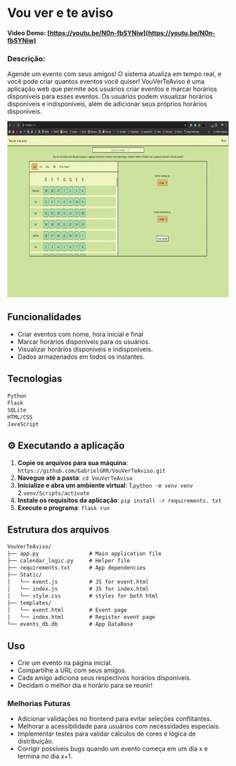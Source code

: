# Vou ver e te aviso
#### Video Demo: [https://youtu.be/N0n-fbSYNiw](https://youtu.be/N0n-fbSYNiw)
### Descrição:
Agende um evento com seus amigos! O sistema atualiza em tempo real, e você pode criar quantos eventos você quiser! VouVerTeAviso é uma aplicação web que permite aos usuários criar eventos e marcar horários disponíveis para esses eventos. Os usuários podem visualizar horários disponíveis e indisponíveis, além de adicionar seus próprios horários disponíveis.

<img src="./Anotações/demo.gif" widht=800 height=400>

## Funcionalidades
 - Criar eventos com nome, hora inicial e final
 - Marcar horários disponíveis para os usuários.
 - Visualizar horários disponíveis e indisponíveis.
 - Dados armazenados em todos os instantes.

## Tecnologias

```
Python
Flask
SQLite
HTML/CSS
JavaScript
```

## ⚙ Executando a aplicação
1. **Copie os arquivos para sua máquina**: `https://github.com/GabrielGRR/VouVerTeAviso.git`
2. **Navegue até a pasta**: `cd VouVerTeAviso`
3. **Inicialize e abra um ambiente virtual**: 
1.`python -m venv venv` 
2.`venv/Scripts/activate`
4. **Instale os requisitos da aplicação**: `pip install -r requirements. txt`
5. **Execute o programa**: `flask run`

## Estrutura dos arquivos
```
VouVerTeAviso/
├── app.py                # Main application file
├── calendar_logic.py     # Helper file
├── requirements.txt      # App dependencies 
├── Static/
│   └── event.js          # JS for event.html
│   └── index.js          # JS for index.html
│   └── style.css         # styles for both html
├── templates/
│   └── event.html        # Event page
│   └── index.html        # Register event page
└── events_db.db          # App DataBase
```

## Uso
- Crie um evento na página inicial.
- Compartilhe a URL com seus amigos.
- Cada amigo adiciona seus respectivos horários disponíveis.
- Decidam o melhor dia e horário para se reunir!

### Melhorias Futuras
- Adicionar validações no frontend para evitar seleções conflitantes.
- Melhorar a acessibilidade para usuários com necessidades especiais.
- Implementar testes para validar cálculos de cores e lógica de distribuição.
- Corrigir possíveis bugs quando um evento começa em um dia x e termina no dia x+1.
